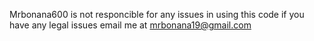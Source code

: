 Mrbonana600 is not responcible for any issues in using this code if you have any legal issues email me at mrbonana19@gmail.com
